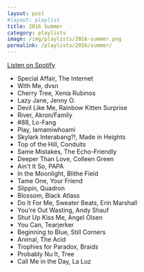 ```yaml
---
layout: post
#layout: playlist
title: 2016 Summer
category: playlists
image: /img/playlists/2016-summer.png
permalink: /playlists/2016/summer/
---
```


[Listen on Spotify](https://open.spotify.com/user/katydecorah/playlist/227BeicnVOuWLRQwQTGxHa)

* Special Affair, The Internet
* With Me, dvsn
* Cherry Tree, Xenia Rubinos
* Lazy Jane, Jenny O.
* Devil Like Me, Rainbow Kitten Surprise
* River, Akron/Family
* #88, Lo-Fang
* Play, Iamamiwhoami
* Skylark Interabang?!, Made in Heights
* Top of the Hill, Conduits
* Same Mistakes, The Echo-Friendly
* Deeper Than Love, Colleen Green
* Ain't It So, PAPA
* In the Moonlight, Blithe Field
* Tame One, Your Friend
* Slippin, Quadron
* Blossom, Black Atlass
* Do It For Me, Sweater Beats, Erin Marshall
* You're Out Wasting, Andy Shauf
* Shut Up Kiss Me, Angel Olsen
* You Can, Tearjerker
* Beginning to Blue, Still Corners
* Animal, The Acid
* Trophies for Paradox, Braids
* Probably Nu It, Tree
* Call Me in the Day, La Luz